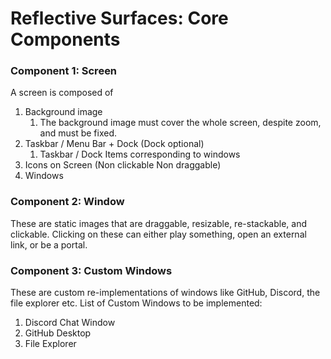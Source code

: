 # Reflective Surfaces: Core Components 

### Component 1: Screen 
A screen is composed of 
1. Background image 
	1. The background image must cover the whole screen, despite zoom, and must be fixed. 
2. Taskbar / Menu Bar + Dock (Dock optional)
	1. Taskbar / Dock Items corresponding to windows 
3. Icons on Screen (Non clickable Non draggable)
4. Windows

### Component 2: Window
These are static images that are draggable, resizable, re-stackable, and clickable. 
Clicking on these can either play something, open an external link, or be a portal. 

### Component 3: Custom Windows 
These are custom re-implementations of windows like GitHub, Discord, the file explorer etc. 
List of Custom Windows to be implemented: 
1. Discord Chat Window 
2. GitHub Desktop 
3. File Explorer 